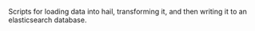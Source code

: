 Scripts for loading data into hail, transforming it, and then writing it to an elasticsearch database.
